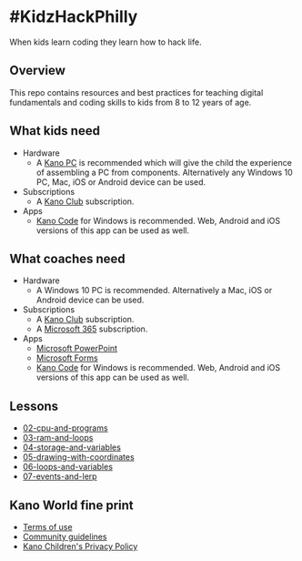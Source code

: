 # #KidzHackPhilly

When kids learn coding they learn how to hack life.

## Overview

This repo contains resources and best practices for teaching digital fundamentals and coding skills to kids from 8 to 12 years of age.

## What kids need

* Hardware
  * A [Kano PC](https://kano.me/us/store/products/kano-pc) is recommended which will give the child the experience of assembling a PC from components. Alternatively any Windows 10 PC, Mac, iOS or Android device can be used.
* Subscriptions
  * A [Kano Club](https://club.kano.me/) subscription.
* Apps
  * [Kano Code](https://www.microsoft.com/store/productId/9P4Q1393C2DZ) for Windows is recommended. Web, Android and iOS versions of this app can be used as well.

## What coaches need

* Hardware
  * A Windows 10 PC is recommended. Alternatively a Mac, iOS or Android device can be used.
* Subscriptions
  * A [Kano Club](https://club.kano.me/) subscription.
  * A [Microsoft 365](https://www.microsoft.com/en-us/microsoft-365) subscription.
* Apps
  * [Microsoft PowerPoint](https://www.microsoft.com/en-us/microsoft-365/powerpoint)
  * [Microsoft Forms](https://go.microsoft.com/fwlink/p/?linkid=2115709)
  * [Kano Code](https://www.microsoft.com/store/productId/9P4Q1393C2DZ) for Windows is recommended. Web, Android and iOS versions of this app can be used as well.

## Lessons

* [02-cpu-and-programs](./02-cpu-and-programs/)
* [03-ram-and-loops](./03-ram-and-loops/)
* [04-storage-and-variables](./04-storage-and-variables/)
* [05-drawing-with-coordinates](./05-drawing-with-coordinates/)
* [06-loops-and-variables](./06-loops-and-variables/)
* [07-events-and-lerp](./07-events-and-lerp/)

## Kano World fine print

* [Terms of use](https://world.kano.me/terms-of-use)
* [Community guidelines](https://world.kano.me/community-guidelines)
* [Kano Children's Privacy Policy](https://world.kano.me/privacy-policy)
